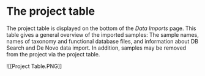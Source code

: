# The project table
The project table is displayed on the bottom of the *Data Imports* page. This table gives a general overview of the imported samples: The sample names, names of taxonomy and functional database files, and information about DB Search and De Novo data import. In addition, samples may be removed from the project via the project table.

![[Project Table.PNG]]
